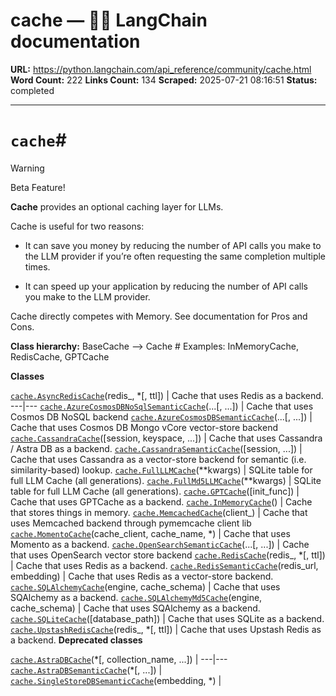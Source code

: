 # cache — 🦜🔗 LangChain  documentation

**URL:** https://python.langchain.com/api_reference/community/cache.html
**Word Count:** 222
**Links Count:** 134
**Scraped:** 2025-07-21 08:16:51
**Status:** completed

---

# `cache`\#

Warning

Beta Feature\!

**Cache** provides an optional caching layer for LLMs.

Cache is useful for two reasons:

  * It can save you money by reducing the number of API calls you make to the LLM provider if you’re often requesting the same completion multiple times.

  * It can speed up your application by reducing the number of API calls you make to the LLM provider.

Cache directly competes with Memory. See documentation for Pros and Cons.

**Class hierarchy:**               BaseCache --> <name>Cache  # Examples: InMemoryCache, RedisCache, GPTCache     

**Classes**

[`cache.AsyncRedisCache`](https://python.langchain.com/api_reference/community/cache/langchain_community.cache.AsyncRedisCache.html#langchain_community.cache.AsyncRedisCache "langchain_community.cache.AsyncRedisCache")\(redis\_, \*\[, ttl\]\) | Cache that uses Redis as a backend.   ---|---   [`cache.AzureCosmosDBNoSqlSemanticCache`](https://python.langchain.com/api_reference/community/cache/langchain_community.cache.AzureCosmosDBNoSqlSemanticCache.html#langchain_community.cache.AzureCosmosDBNoSqlSemanticCache "langchain_community.cache.AzureCosmosDBNoSqlSemanticCache")\(...\[, ...\]\) | Cache that uses Cosmos DB NoSQL backend   [`cache.AzureCosmosDBSemanticCache`](https://python.langchain.com/api_reference/community/cache/langchain_community.cache.AzureCosmosDBSemanticCache.html#langchain_community.cache.AzureCosmosDBSemanticCache "langchain_community.cache.AzureCosmosDBSemanticCache")\(...\[, ...\]\) | Cache that uses Cosmos DB Mongo vCore vector-store backend   [`cache.CassandraCache`](https://python.langchain.com/api_reference/community/cache/langchain_community.cache.CassandraCache.html#langchain_community.cache.CassandraCache "langchain_community.cache.CassandraCache")\(\[session, keyspace, ...\]\) | Cache that uses Cassandra / Astra DB as a backend.   [`cache.CassandraSemanticCache`](https://python.langchain.com/api_reference/community/cache/langchain_community.cache.CassandraSemanticCache.html#langchain_community.cache.CassandraSemanticCache "langchain_community.cache.CassandraSemanticCache")\(\[session, ...\]\) | Cache that uses Cassandra as a vector-store backend for semantic \(i.e. similarity-based\) lookup.   [`cache.FullLLMCache`](https://python.langchain.com/api_reference/community/cache/langchain_community.cache.FullLLMCache.html#langchain_community.cache.FullLLMCache "langchain_community.cache.FullLLMCache")\(\*\*kwargs\) | SQLite table for full LLM Cache \(all generations\).   [`cache.FullMd5LLMCache`](https://python.langchain.com/api_reference/community/cache/langchain_community.cache.FullMd5LLMCache.html#langchain_community.cache.FullMd5LLMCache "langchain_community.cache.FullMd5LLMCache")\(\*\*kwargs\) | SQLite table for full LLM Cache \(all generations\).   [`cache.GPTCache`](https://python.langchain.com/api_reference/community/cache/langchain_community.cache.GPTCache.html#langchain_community.cache.GPTCache "langchain_community.cache.GPTCache")\(\[init\_func\]\) | Cache that uses GPTCache as a backend.   [`cache.InMemoryCache`](https://python.langchain.com/api_reference/community/cache/langchain_community.cache.InMemoryCache.html#langchain_community.cache.InMemoryCache "langchain_community.cache.InMemoryCache")\(\) | Cache that stores things in memory.   [`cache.MemcachedCache`](https://python.langchain.com/api_reference/community/cache/langchain_community.cache.MemcachedCache.html#langchain_community.cache.MemcachedCache "langchain_community.cache.MemcachedCache")\(client\_\) | Cache that uses Memcached backend through pymemcache client lib   [`cache.MomentoCache`](https://python.langchain.com/api_reference/community/cache/langchain_community.cache.MomentoCache.html#langchain_community.cache.MomentoCache "langchain_community.cache.MomentoCache")\(cache\_client, cache\_name, \*\) | Cache that uses Momento as a backend.   [`cache.OpenSearchSemanticCache`](https://python.langchain.com/api_reference/community/cache/langchain_community.cache.OpenSearchSemanticCache.html#langchain_community.cache.OpenSearchSemanticCache "langchain_community.cache.OpenSearchSemanticCache")\(...\[, ...\]\) | Cache that uses OpenSearch vector store backend   [`cache.RedisCache`](https://python.langchain.com/api_reference/community/cache/langchain_community.cache.RedisCache.html#langchain_community.cache.RedisCache "langchain_community.cache.RedisCache")\(redis\_, \*\[, ttl\]\) | Cache that uses Redis as a backend.   [`cache.RedisSemanticCache`](https://python.langchain.com/api_reference/community/cache/langchain_community.cache.RedisSemanticCache.html#langchain_community.cache.RedisSemanticCache "langchain_community.cache.RedisSemanticCache")\(redis\_url, embedding\) | Cache that uses Redis as a vector-store backend.   [`cache.SQLAlchemyCache`](https://python.langchain.com/api_reference/community/cache/langchain_community.cache.SQLAlchemyCache.html#langchain_community.cache.SQLAlchemyCache "langchain_community.cache.SQLAlchemyCache")\(engine, cache\_schema\) | Cache that uses SQAlchemy as a backend.   [`cache.SQLAlchemyMd5Cache`](https://python.langchain.com/api_reference/community/cache/langchain_community.cache.SQLAlchemyMd5Cache.html#langchain_community.cache.SQLAlchemyMd5Cache "langchain_community.cache.SQLAlchemyMd5Cache")\(engine, cache\_schema\) | Cache that uses SQAlchemy as a backend.   [`cache.SQLiteCache`](https://python.langchain.com/api_reference/community/cache/langchain_community.cache.SQLiteCache.html#langchain_community.cache.SQLiteCache "langchain_community.cache.SQLiteCache")\(\[database\_path\]\) | Cache that uses SQLite as a backend.   [`cache.UpstashRedisCache`](https://python.langchain.com/api_reference/community/cache/langchain_community.cache.UpstashRedisCache.html#langchain_community.cache.UpstashRedisCache "langchain_community.cache.UpstashRedisCache")\(redis\_, \*\[, ttl\]\) | Cache that uses Upstash Redis as a backend.      **Deprecated classes**

[`cache.AstraDBCache`](https://python.langchain.com/api_reference/community/cache/langchain_community.cache.AstraDBCache.html#langchain_community.cache.AstraDBCache "langchain_community.cache.AstraDBCache")\(\*\[, collection\_name, ...\]\) |    ---|---   [`cache.AstraDBSemanticCache`](https://python.langchain.com/api_reference/community/cache/langchain_community.cache.AstraDBSemanticCache.html#langchain_community.cache.AstraDBSemanticCache "langchain_community.cache.AstraDBSemanticCache")\(\*\[, ...\]\) |    [`cache.SingleStoreDBSemanticCache`](https://python.langchain.com/api_reference/community/cache/langchain_community.cache.SingleStoreDBSemanticCache.html#langchain_community.cache.SingleStoreDBSemanticCache "langchain_community.cache.SingleStoreDBSemanticCache")\(embedding, \*\) |